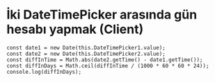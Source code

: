 ﻿
# İki DateTimePicker arasında gün hesabı yapmak (Client)

```
const date1 = new Date(this.DateTimePicker1.value);
const date2 = new Date(this.DateTimePicker2.value);
const diffInTime = Math.abs(date2.getTime() - date1.getTime());
const diffInDays = Math.ceil(diffInTime / (1000 * 60 * 60 * 24));
console.log(diffInDays);
```
